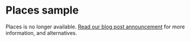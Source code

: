 # Places sample

Places is no longer available. [Read our blog post announcement](https://www.algolia.com/blog/product/sunsetting-our-places-feature/) for more information, and alternatives.

